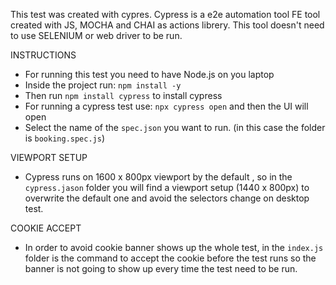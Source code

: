 This test was created with cypres.
Cypress is a e2e automation tool FE tool created with JS, MOCHA and CHAI as actions librery.
This tool doesn't need to use SELENIUM or web driver to be run.

INSTRUCTIONS 

- For running this test you need to have Node.js on you laptop
- Inside the project run: `npm install -y`
- Then run `npm install cypress` to install cypress
- For running a cypress test use: `npx cypress open` and then the UI will open
- Select the name of the `spec.json` you want to run. (in this case the folder is `booking.spec.js`)


VIEWPORT SETUP

- Cypress runs on 1600 x 800px viewport by the default , so in the `cypress.jason` folder you will find a viewport setup (1440 x 800px) to overwrite the default one and avoid the selectors change on desktop test.

COOKIE ACCEPT 

- In order to avoid cookie banner shows up the whole test, in the `index.js` folder is the command to accept the cookie before the test runs so the banner is not going to show up every time the test need to be run.
